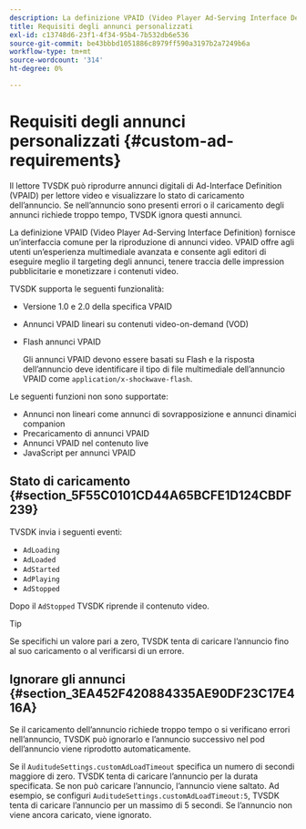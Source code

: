 ```yaml
---
description: La definizione VPAID (Video Player Ad-Serving Interface Definition) fornisce un’interfaccia comune per la riproduzione di annunci video. VPAID offre agli utenti un’esperienza multimediale avanzata e consente agli editori di eseguire meglio il targeting degli annunci, tenere traccia delle impression pubblicitarie e monetizzare i contenuti video.
title: Requisiti degli annunci personalizzati
exl-id: c13748d6-23f1-4f34-95b4-7b532db6e536
source-git-commit: be43bbbd1051886c8979ff590a3197b2a7249b6a
workflow-type: tm+mt
source-wordcount: '314'
ht-degree: 0%

---
```


# Requisiti degli annunci personalizzati {#custom-ad-requirements}

Il lettore TVSDK può riprodurre annunci digitali di Ad-Interface Definition (VPAID) per lettore video e visualizzare lo stato di caricamento dell’annuncio. Se nell’annuncio sono presenti errori o il caricamento degli annunci richiede troppo tempo, TVSDK ignora questi annunci.

La definizione VPAID (Video Player Ad-Serving Interface Definition) fornisce un’interfaccia comune per la riproduzione di annunci video. VPAID offre agli utenti un’esperienza multimediale avanzata e consente agli editori di eseguire meglio il targeting degli annunci, tenere traccia delle impression pubblicitarie e monetizzare i contenuti video.

<!--<a id="section_9A358902CBC24999BA34206EE2029616"></a>-->

TVSDK supporta le seguenti funzionalità:

* Versione 1.0 e 2.0 della specifica VPAID
* Annunci VPAID lineari su contenuti video-on-demand (VOD)
* Flash annunci VPAID

   Gli annunci VPAID devono essere basati su Flash e la risposta dell’annuncio deve identificare il tipo di file multimediale dell’annuncio VPAID come `application/x-shockwave-flash`.

Le seguenti funzioni non sono supportate:

* Annunci non lineari come annunci di sovrapposizione e annunci dinamici companion
* Precaricamento di annunci VPAID
* Annunci VPAID nel contenuto live
* JavaScript per annunci VPAID

## Stato di caricamento {#section_5F55C0101CD44A65BCFE1D124CBDF239}

TVSDK invia i seguenti eventi:

* `AdLoading`
* `AdLoaded`
* `AdStarted`
* `AdPlaying`
* `AdStopped`

Dopo il `AdStopped` TVSDK riprende il contenuto video.

>[!TIP]
>
>Se specifichi un valore pari a zero, TVSDK tenta di caricare l’annuncio fino al suo caricamento o al verificarsi di un errore.

## Ignorare gli annunci {#section_3EA452F420884335AE90DF23C17E416A}

Se il caricamento dell’annuncio richiede troppo tempo o si verificano errori nell’annuncio, TVSDK può ignorarlo e l’annuncio successivo nel pod dell’annuncio viene riprodotto automaticamente.

Se il `AuditudeSettings.customAdLoadTimeout` specifica un numero di secondi maggiore di zero. TVSDK tenta di caricare l’annuncio per la durata specificata. Se non può caricare l’annuncio, l’annuncio viene saltato. Ad esempio, se configuri `AuditudeSettings.customAdLoadTimeout:5`, TVSDK tenta di caricare l’annuncio per un massimo di 5 secondi. Se l’annuncio non viene ancora caricato, viene ignorato.
